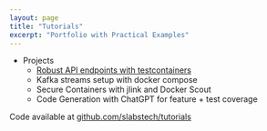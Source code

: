 ```yaml
---
layout: page
title: "Tutorials"
excerpt: "Portfolio with Practical Examples"
---
```


* Projects
    * [Robust API endpoints with testcontainers](https://slabstech.com/tutorial/api-testcontainers)
    * Kafka streams setup with docker compose
    * Secure Containers with jlink and Docker Scout
    * Code Generation with ChatGPT for feature + test coverage

Code available at [github.com/slabstech/tutorials](https://github.com/slabstech/tutorials)
